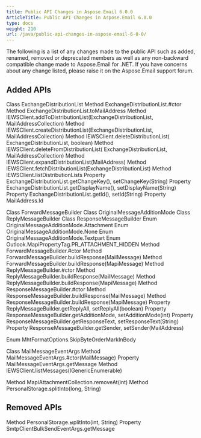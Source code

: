 ```yaml
---
title: Public API Changes in Aspose.Email 6.0.0
ArticleTitle: Public API Changes in Aspose.Email 6.0.0
type: docs
weight: 210
url: /java/public-api-changes-in-aspose-email-6-0-0/
---
```


The following is a list of any changes made to the public API such as added, renamed, removed or deprecated members as well as any non-backward compatible change made to Aspose.Email for .NET. If you have concerns about any change listed, please raise it on the Aspose.Email support forum.
## **Added APIs**
Class ExchangeDistributionList
Method ExchangeDistributionList.#ctor
Method ExchangeDistributionList.toMailAddress
Method IEWSClient.addToDistributionList(ExchangeDistributionList, MailAddressCollection)
Method IEWSClient.createDistributionList(ExchangeDistributionList, MailAddressCollection)
Method IEWSClient.deleteDistributionList( ExchangeDistributionList, boolean)
Method IEWSClient.deleteFromDistributionList( ExchangeDistributionList, MailAddressCollection)
Method IEWSClient.expandDistributionList(MailAddress)
Method IEWSClient.fetchDistributionList(ExchangeDistributionList)
Method IEWSClient.listDistributionLists
Property ExchangeDistributionList.getChangeKey(), setChangeKey(String)
Property ExchangeDistributionList.getDisplayName(), setDisplayName(String)
Property ExchangeDistributionList.getId(), setId(String)
Property MailAddress.Id

Class ForwardMessageBuilder
Class OriginalMessageAdditionMode
Class ReplyMessageBuilder
Class ResponseMessageBuilder
Enum OriginalMessageAdditionMode.Attachment
Enum OriginalMessageAdditionMode.None
Enum OriginalMessageAdditionMode.Textpart
Enum Outlook.MapiPropertyTag.PR_ATTACHMENT_HIDDEN
Method ForwardMessageBuilder.#ctor
Method ForwardMessageBuilder.buildResponse(MailMessage)
Method ForwardMessageBuilder.buildResponse(MapiMessage)
Method ReplyMessageBuilder.#ctor
Method ReplyMessageBuilder.buildResponse(MailMessage)
Method ReplyMessageBuilder.buildResponse(MapiMessage)
Method ResponseMessageBuilder.#ctor
Method ResponseMessageBuilder.buildResponse(MailMessage)
Method ResponseMessageBuilder.buildResponse(MapiMessage)
Property ReplyMessageBuilder.getReplyAll, setReplyAll(boolean)
Property ResponseMessageBuilder.getAdditionMode, setAdditionMode(int)
Property ResponseMessageBuilder.getResponseText, setResponseText(String)
Property ResponseMessageBuilder.getSender, setSender(MailAddress)

Enum MhtFormatOptions.SkipByteOrderMarkInBody

Class MailMessageEventArgs
Method MailMessageEventArgs.#ctor(MailMessage)
Property MailMessageEventArgs.getMessage
Method IEWSClient.listMessages(IGenericEnumerable<String>)

Method MapiAttachmentCollection.removeAt(int)
Method PersonalStorage.splitInto(long, String)
## **Removed APIs**
Method PersonalStorage.ыplitInto(int, String)
Property SmtpClientBulkSendEventArgs.getMessage
